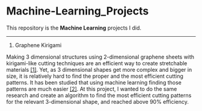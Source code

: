 # Machine-Learning_Projects

This repository is the **Machine Learning** projects I did.

---------
1. Graphene Kirigami

Making 3 dimensional structures using 2-dimensional graphene sheets with kirigami-like cutting techniques are an efficient way to create stretchable materials [[1]](https://www.nature.com/articles/nature14588). Yet, as 3 dimensional shapes get more complex and bigger in size, it is relatively hard to find the proper and the most efficient cutting patterns. It has been studied that using machine learning finding those patterns are much easier [[2]](https://journals.aps.org/prl/abstract/10.1103/PhysRevLett.123.069901). At this project, I wanted to do the same research and create an algorithm to find the most efficient cutting patterns for the relevant 3-dimensional shape, and reached above 90% efficiency.
